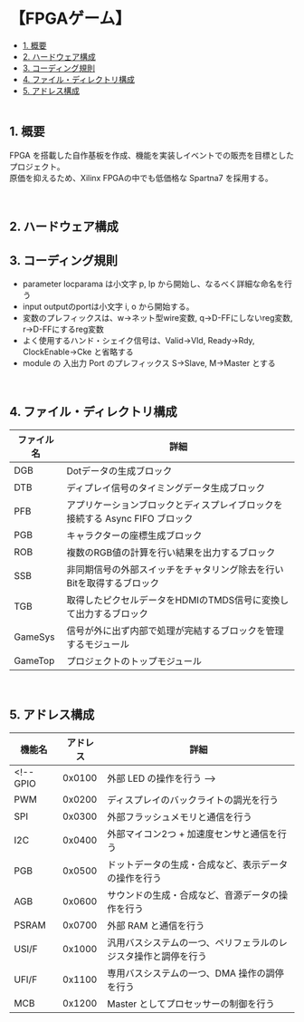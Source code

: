 <h1>【FPGAゲーム】</h1>

- [1. 概要](#1-概要)
- [2. ハードウェア構成](#2-ハードウェア構成)
- [3. コーディング規則](#3-コーディング規則)
- [4. ファイル・ディレクトリ構成](#4-ファイルディレクトリ構成)
- [5. アドレス構成](#5-アドレス構成)
</br></br>

## 1. 概要
FPGA を搭載した自作基板を作成、機能を実装しイベントでの販売を目標としたプロジェクト。</br>
原価を抑えるため、Xilinx FPGAの中でも低価格な Spartna7 を採用する。
</br>
<!-- ![](res/IMG_3552.jpg) -->
</br>

## 2. ハードウェア構成
<!-- ![](res/回路図.pdf) -->

## 3. コーディング規則
- parameter locparama は小文字 p, lp から開始し、なるべく詳細な命名を行う</br>
- input outputのportは小文字 i, o から開始する。</br>
- 変数のプレフィックスは、w->ネット型wire変数, q->D-FFにしないreg変数, r->D-FFにするreg変数</br>
- よく使用するハンド・シェイク信号は、Valid->Vld, Ready->Rdy, ClockEnable->Cke と省略する</br>
- module の 入出力 Port のプレフィックス S->Slave, M->Master とする</br>
</br>

## 4. ファイル・ディレクトリ構成
ファイル名 | 詳細
-|-
DGB | Dotデータの生成ブロック
DTB | ディプレイ信号のタイミングデータ生成ブロック
PFB | アプリケーションブロックとディスプレイブロックを接続する Async FIFO ブロック
PGB | キャラクターの座標生成ブロック
ROB | 複数のRGB値の計算を行い結果を出力するブロック
SSB | 非同期信号の外部スイッチをチャタリング除去を行いBitを取得するブロック
TGB | 取得したピクセルデータをHDMIのTMDS信号に変換して出力するブロック
GameSys | 信号が外に出ず内部で処理が完結するブロックを管理するモジュール
GameTop | プロジェクトのトップモジュール
</br>

## 5. アドレス構成
機能名 | アドレス | 詳細
-|-|-
<!-- GPIO  | 0x0100 | 外部 LED の操作を行う -->
PWM   | 0x0200 | ディスプレイのバックライトの調光を行う
SPI   | 0x0300 | 外部フラッシュメモリと通信を行う
I2C   | 0x0400 | 外部マイコン2つ + 加速度センサと通信を行う
PGB   | 0x0500 | ドットデータの生成・合成など、表示データの操作を行う
AGB   | 0x0600 | サウンドの生成・合成など、音源データの操作を行う
PSRAM | 0x0700 | 外部 RAM と通信を行う
USI/F | 0x1000 | 汎用バスシステムの一つ、ペリフェラルのレジスタ操作と調停を行う
UFI/F | 0x1100 | 専用バスシステムの一つ、DMA 操作の調停を行う
MCB   | 0x1200 | Master としてプロセッサーの制御を行う
</br>

</br>